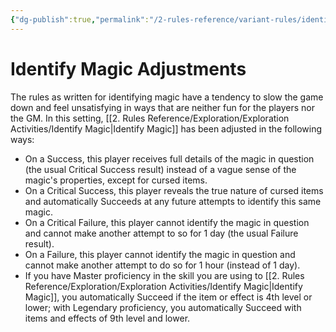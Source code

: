 ```yaml
---
{"dg-publish":true,"permalink":"/2-rules-reference/variant-rules/identify-magic-adjustments/","noteIcon":""}
---
```


# Identify Magic Adjustments

The rules as written for identifying magic have a tendency to slow the game down and feel unsatisfying in ways that are neither fun for the players nor the GM. In this setting, [[2. Rules Reference/Exploration/Exploration Activities/Identify Magic\|Identify Magic]] has been adjusted in the following ways:

- On a Success, this player receives full details of the magic in question (the usual Critical Success result) instead of a vague sense of the magic's properties, except for cursed items. 
- On a Critical Success, this player reveals the true nature of cursed items and automatically Succeeds at any future attempts to identify this same magic.
- On a Critical Failure, this player cannot identify the magic in question and cannot make another attempt to so for 1 day (the usual Failure result).
- On a Failure, this player cannot identify the magic in question and cannot make another attempt to do so for 1 hour (instead of 1 day).
- If you have Master proficiency in the skill you are using to [[2. Rules Reference/Exploration/Exploration Activities/Identify Magic\|Identify Magic]], you automatically Succeed if the item or effect is 4th level or lower; with Legendary proficiency, you automatically Succeed with items and effects of 9th level and lower.